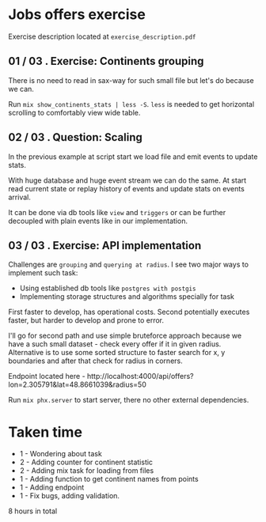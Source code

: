 # Jobs offers exercise

Exercise description located at `exercise_description.pdf`

## 01 / 03 . Exercise: Continents grouping

There is no need to read in sax-way for such small file but let's do 
because we can.

Run `mix show_continents_stats | less -S`. `less` is needed to get
horizontal scrolling to comfortably view wide table.

## 02 / 03 . Question: Scaling

In the previous example at script start we load file and emit
events to update stats.

With huge database and huge event stream we can do the same.
At start read current state or replay history of events and
update stats on events arrival.

It can be done via db tools like `view` and `triggers` or
can be further decoupled with plain events like in our implementation.

## 03 / 03 . Exercise: API implementation

Challenges are `grouping` and `querying at radius`.
I see two major ways to implement such task:

- Using established db tools like `postgres with postgis`
- Implementing storage structures and algorithms specially for task

First faster to develop, has operational costs.
Second potentially executes faster, but harder to develop and prone 
to error.

I'll go for second path and use simple bruteforce approach because we 
have a such small dataset - check every offer if it in given radius.
Alternative is to use some sorted structure to faster search for x, y
boundaries and after that check for radius in corners.

Endpoint located here - http://localhost:4000/api/offers?lon=2.305791&lat=48.8661039&radius=50

Run `mix phx.server` to start server, there no other external dependencies.

# Taken time

- 1 - Wondering about task
- 2 - Adding counter for continent statistic
- 2 - Adding mix task for loading from files
- 1 - Adding function to get continent names from points
- 1 - Adding endpoint
- 1 - Fix bugs, adding validation.

8 hours in total
